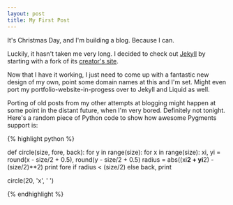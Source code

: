 ```yaml
---
layout: post
title: My First Post
---
```


It's Christmas Day, and I'm building a blog. Because I can.

Luckily, it hasn't taken me very long. I decided to check out
[Jekyll](http://github.com/mojombo/jekyll) by starting with a fork of its
[creator's site](http://github.com/mojombo/mojombo.github.com).

Now that I have it working, I just need to come up with a fantastic new design
of my own, point some domain names at this and I'm set. Might even port my
portfolio-website-in-progess over to Jekyll and Liquid as well.  

Porting of old posts from my other attempts at blogging might happen at some
point in the distant future, when I'm very bored. Definitely not tonight.
Here's a random piece of Python code to show how awesome Pygments support is:

{% highlight python %}

def circle(size, fore, back):
    for y in range(size):
        for x in range(size):
            xi, yi = round(x - size/2 + 0.5), round(y - size/2 + 0.5)
            radius = abs((xi**2 + yi**2) - (size/2)**2)
            print fore if radius < (size/2) else back,
        print

circle(20, 'x', ' ')

{% endhighlight %}

